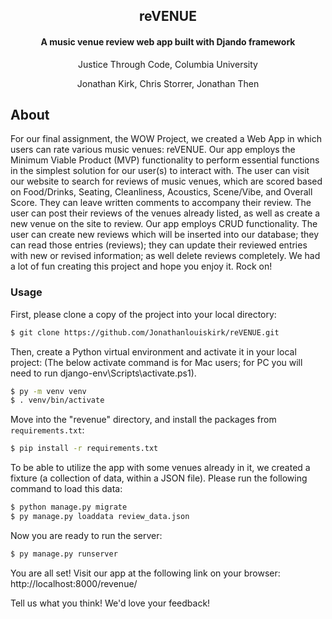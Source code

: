 <h2 align="center">reVENUE</h2>
<h4 align="center">A music venue review web app built with Djando framework</h4>
<p align="center">Justice Through Code, Columbia University</p>
<p align="center">Jonathan Kirk, Chris Storrer, Jonathan Then</p>

## About

For our final assignment, the WOW Project, we created a Web App in which users can rate various music venues: reVENUE. Our app employs the Minimum Viable Product (MVP) functionality to perform essential functions in the simplest solution for our user(s) to interact with. The user can visit our website to search for reviews of music venues, which are scored based on Food/Drinks, Seating, Cleanliness, Acoustics, Scene/Vibe, and Overall Score. They can leave written comments to accompany their review. The user can post their reviews of the venues already listed, as well as create a new venue on the site to review. Our app employs CRUD functionality. The user can create new reviews which will be inserted into our database; they can read those entries (reviews); they can update their reviewed entries with new or revised information; as well delete reviews completely.  We had a lot of fun creating this project and hope you enjoy it. Rock on!

### Usage

First, please clone a copy of the project into your local directory:

```bash
$ git clone https://github.com/Jonathanlouiskirk/reVENUE.git
```

Then, create a Python virtual environment and activate it in your local project:
(The below activate command is for Mac users; for PC you will need to run django-env\Scripts\activate.ps1).

```bash
$ py -m venv venv
$ . venv/bin/activate
```

Move into the "revenue" directory, and install the packages from `requirements.txt`:

```bash
$ pip install -r requirements.txt
```

To be able to utilize the app with some venues already in it, we created a fixture (a collection of data, within a JSON file).  Please run the following command to load this data:

```bash
$ python manage.py migrate
$ py manage.py loaddata review_data.json
```

Now you are ready to run the server:

```bash
$ py manage.py runserver
```

You are all set!  Visit our app at the following link on your browser: http://localhost:8000/revenue/ 

Tell us what you think!  We'd love your feedback!
